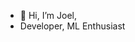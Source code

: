 - 👋 Hi, I’m Joel, 
- Developer, ML Enthusiast

<!---
joel-wav/joel-wav is a ✨ special ✨ repository because its `README.md` (this file) appears on your GitHub profile.
You can click the Preview link to take a look at your changes.
--->
